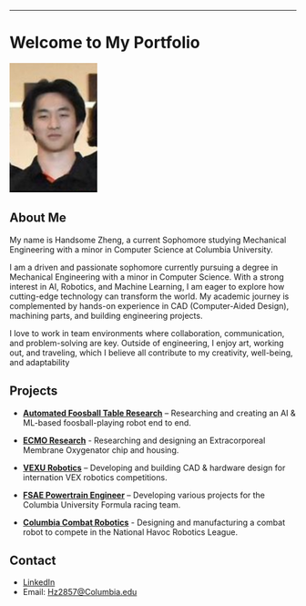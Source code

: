 ---

# Welcome to My Portfolio
![](/assets/images/PortfolioPFP.PNG)


## About Me
My name is Handsome Zheng, a current Sophomore studying Mechanical Engineering with a minor in Computer Science at Columbia University. 

I am a driven and passionate sophomore currently pursuing a degree in Mechanical Engineering with a minor in Computer Science. With a strong interest in AI, Robotics, and Machine Learning, I am eager to explore how cutting-edge technology can transform the world. My academic journey is complemented by hands-on experience in CAD (Computer-Aided Design), machining parts, and building engineering projects.

I love to work in team environments where collaboration, communication, and problem-solving are key. Outside of engineering, I enjoy art, working out, and traveling, which I believe all contribute to my creativity, well-being, and adaptability


## Projects
- **[Automated Foosball Table Research](projects/FoosballResearch.md)** – Researching and creating an AI & ML-based foosball-playing robot end to end.

- **[ECMO Research](projects/FoosballResearch.md)** - Researching and designing an Extracorporeal Membrane Oxygenator chip and housing.

- **[VEXU Robotics](#)** – Developing and building CAD & hardware design for internation VEX robotics competitions.

- **[FSAE Powertrain Engineer](projects/F1.md)** – Developing various projects for the Columbia University Formula racing team.

- **[Columbia Combat Robotics](#)** - Designing and manufacturing a combat robot to compete in the National Havoc Robotics League.


## Contact
- [LinkedIn](https://www.linkedin.com/in/handsome-zheng)
- Email: Hz2857@Columbia.edu
